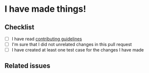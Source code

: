 # I have made things!

<!--
Hi, thanks for submitting a Pull Request. We appreciate it.

Please, fill in all the required information
to make our review and merging processes easier.

Cheers!
-->

## Checklist

<!-- Please check everything that applies: -->

- [ ] I have read [contributing guidelines](https://github.com/lk-geimfari/mimesis/blob/master/CONTRIBUTING.rst)
- [ ] I'm sure that I did not unrelated changes in this pull request
- [ ] I have created at least one test case for the changes I have made

<!-- Uncomment this section if this is your very first PR to this repository
- [ ] I have added myself to the [CONTRIBUTORS.rst](https://github.com/lk-geimfari/mimesis/blob/master/CONTRIBUTORS.rst)
-->

<!-- Uncomment this if documentation update required
- [ ] I have updated the documentation for the changes I have made
-->

<!-- Uncomment this if changelog update required
- [ ] I have added my changes to the [CHANGELOG.rst](https://github.com/lk-geimfari/mimesis/blob/master/CHANGELOG.rst)
-->

## Related issues

<!--
Mark what issues this Pull Request closes or references.

Format is:
- Closes #issue-number
- Refs #issue-number

Example. Refs #0
Documentation: https://blog.github.com/2013-05-14-closing-issues-via-pull-requests/
-->

<!--
If you have any feedback, just write it here.

It can be whatever you want!
-->

